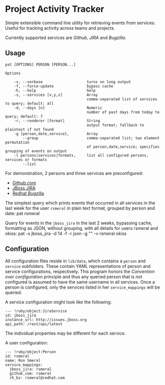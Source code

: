 Project Activity Tracker
========================

Simple extensible command line utility for retrieving events from services. Useful for tracking activity across teams and projects.

Currently supported services are *Github*, *JIRA* and *Bugzilla*.

## Usage

```
pat [OPTIONS] PERSON [PERSON...]

Options

    -v, --verbose                    turns on long output
    -f, --force-update               bypass cache
    -h, --help                       help
    -s, --services [x,y,z]           Array
                                     comma-separated list of services to query; default: all
    -d, --days [n]                   Numeric
                                     number of past days from today to query; default: 7
    -r, --renderer [format]          String
                                     output format; fallback to plaintext if not found
    -g [person,date,service],        Array
        --group                      comma-separated list; two element permutation
                                     of person,date,service; specifies grouping of events on output
    -l persons|services|formats,     list all configured persons, services or formats
        --list
```

For demonstration, 2 persons and three services are preconfigured:
* [Github.com](http://github.com)
* [JBoss JIRA](http://issues.jboss.org)
* [Redhat Bugzilla](http://bugzilla.redhat.com)

The simplest query which prints events that occurred in all services in the last week for the user `rsmeral` in plain text format, grouped by person and date:
    pat rsmeral

Query for events in the `jboss_jira` in the last 2 weeks, bypassing cache, formatting as JSON, without grouping, with all details for users rsmeral and okiss:
    pat -s jboss_jira -d 14 -f -r json -g "" -v rsmeral okiss

## Configuration

All configuration files reside in `lib/data`, which contains a `person` and `service` subfolders. These contain YAML representations of person and service configurations, respectively.
This program honors the _Convention over configuration_ principle and thus any queried person that is not configured is assumed to have the same username in all services. Once a person is configured, only the services listed in her `service_mappings` will be queried.

A service configuration might look like the following:
```
--- !ruby/object:JiraService
id: jboss_jira
instance_url: http://issues.jboss.org
api_path: /rest/api/latest
```
The individual properties may be different for each service. 

A user configuration:
```
--- !ruby/object:Person
id: rsmeral
name: Ron Smeral
service_mappings:
  jboss_jira: rsmeral
  github_com: rsmeral
  rh_bz: rsmeral@redhat.com
```